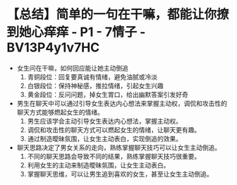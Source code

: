 # 【总结】简单的一句在干嘛，都能让你撩到她心痒痒 - P1 - 7情子 - BV13P4y1v7HC

-   女生问在干嘛，如何回应能让她主动倒追
    1.  青铜段位：回复要真诚有情绪，避免油腻或冷淡
    2.  白银段位：保持神秘感，推拉情绪，引起女生兴趣
    3.  黄金段位：反问问题，掉女生胃口，给出幽默答案引发好奇
-   男生在聊天中可以通过引导女生表达内心想法来掌握主动权，调侃和攻击性的聊天方式能够燃起女生的情绪。
    1.  男生应该学会主动引导女生表达内心想法，掌握主动权。
    2.  调侃和攻击性的聊天方式可以燃起女生的情绪，让聊天更有趣。
    3.  通过制造曖昧氛围，让女生主动表白，实现倒追的效果。
-   聊天思路决定了男女关系的走向，熟练掌握聊天技巧可以让女生主动倒追。
    1.  不同的聊天思路会导致不同的结果，熟练掌握聊天技巧很重要。
    2.  利用女生的主动来制造曖昧氛围，让女生主动表白。
    3.  掌握聊天思维，可以让男生追到喜欢的女生，甚至让女生主动倒追。